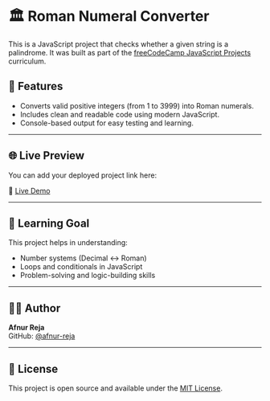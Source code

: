 # 🏛️ Roman Numeral Converter

This is a JavaScript project that checks whether a given string is a palindrome. It was built as part of the [freeCodeCamp JavaScript Projects](https://www.freecodecamp.org/learn/javascript-algorithms-and-data-structures-v8/) curriculum.

## 📌 Features

- Converts valid positive integers (from 1 to 3999) into Roman numerals.
- Includes clean and readable code using modern JavaScript.
- Console-based output for easy testing and learning.

---


## 🌐 Live Preview

You can add your deployed project link here:


🔗 [Live Demo](https://roman-numeral-converter-reja.netlify.app/)

---

## 🧠 Learning Goal

This project helps in understanding:

- Number systems (Decimal ↔️ Roman)
- Loops and conditionals in JavaScript
- Problem-solving and logic-building skills

---

## 👨‍💻 Author

**Afnur Reja**  
GitHub: [@afnur-reja](https://github.com/afnur-reja)

---

## 📄 License

This project is open source and available under the [MIT License](https://opensource.org/licenses/MIT).
